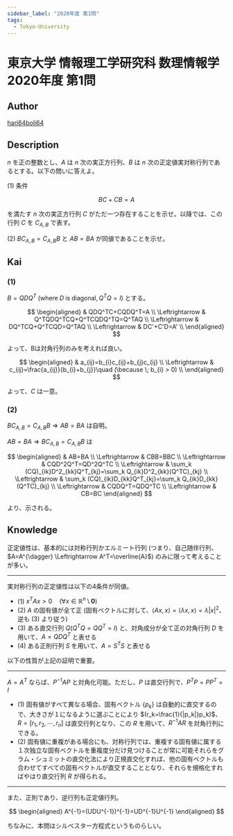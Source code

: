 ```yaml
---
sidebar_label: "2020年度 第1問"
tags:
  - Tokyo-University
---
```

# 東京大学 情報理工学研究科 数理情報学 2020年度 第1問

## **Author**
[hari64boli64](https://github.com/hari64boli64/GraduateSchoolEntranceExamination)

## **Description**
$n$ を正の整数とし、$A$ は $n$ 次の実正方行列、$B$ は $n$ 次の正定値実対称行列であるとする。以下の問いに答えよ。

(1) 条件

$$
BC + CB = A
$$

を満たす $n$ 次の実正方行列 $C$ がただ一つ存在することを示せ。以降では、この行列 $C$ を $C_{A,B}$ で表す。

(2) $BC_{A,B} = C_{A,B}B$ と $AB = BA$ が同値であることを示せ。

## **Kai**
### (1)
$B=QDQ^T \ (\mathrm{where} \; D \; \mathrm{is}\; \mathrm{diagonal}, Q^TQ=I)$ とする。

$$
\begin{aligned}
                    & QDQ^TC+CQDQ^T=A             \\
    \Leftrightarrow & Q^TQDQ^TCQ+Q^TCQDQ^TQ=Q^TAQ \\
    \Leftrightarrow & DQ^TCQ+Q^TCQD=Q^TAQ         \\
    \Leftrightarrow & DC'+C'D=A'                  \\
\end{aligned}
$$

よって、Bは対角行列のみを考えれば良い。

$$
\begin{aligned}
                    & a_{ij}=b_{i}c_{ij}+b_{j}c_{ij}                                 \\
    \Leftrightarrow & c_{ij}=\frac{a_{ij}}{b_{i}+b_{j}}\quad (\because \; b_{i} > 0) \\
\end{aligned}
$$

よって、$C$ は一意。

### (2)
$BC_{A,B}=C_{A,B}B \Rightarrow AB=BA$ は自明。

$AB=BA \Rightarrow BC_{A,B}=C_{A,B}B$ は

$$
\begin{aligned}
                    & AB=BA                                                             \\
    \Leftrightarrow & CBB=BBC                                                           \\
    \Leftrightarrow & CQD^2Q^T=QD^2Q^TC                                                 \\
    \Leftrightarrow & \sum_k (CQ)_{ik}D^2_{kk}Q^T_{kj}=\sum_k Q_{ik}D^2_{kk}(Q^TC)_{kj} \\
    \Leftrightarrow & \sum_k (CQ)_{ik}D_{kk}Q^T_{kj}=\sum_k Q_{ik}D_{kk}(Q^TC)_{kj}     \\
    \Leftrightarrow & CQDQ^T=QDQ^TC                                                     \\
    \Leftrightarrow & CB=BC
\end{aligned}
$$

より、示される。

## **Knowledge**
正定値性は、基本的には対称行列かエルミート行列 (つまり、自己随伴行列、$A=A^{\dagger} \Leftrightarrow A^T=\overline{A}$) のみに限って考えることが多い。

------------------------------------

実対称行列の正定値性は以下の4条件が同値。

- (1) $x^TAx>0 \quad (\forall x\in \mathbb{R}^n\setminus {\boldsymbol{0}})$
- (2) $A$ の固有値が全て正 (固有ベクトルに対して、$\langle Ax,x \rangle = \langle \lambda x,x \rangle =\lambda |x|^2$、逆も (3) より従う)
- (3) ある直交行列 $Q(Q^TQ=QQ^T=I)$ と、対角成分が全て正の対角行列 $D$ を用いて、$A=QDQ^T$ と表せる
- (4) ある正則行列 $S$ を用いて、$A=S^TS$ と表せる

以下の性質が上記の証明で重要。

-----------------------------------

$A=A^T$ ならば、$P^{-1}AP$ と対角化可能。ただし、$P$ は直交行列で、$P^TP=PP^T=I$

- (1) 固有値がすべて異なる場合、固有ベクトル $\{p_k\}$ は自動的に直交するので、大きさが１になるように選ぶことにより $(r_k=\frac{1}{|p_k|}p_k)$、$R=[r_1, r_2, \cdots, r_n]$ は直交行列となり、この $R$ を用いて、$R^{-1}AR$ を対角行列にできる。
- (2) 固有値に重複がある場合にも、対称行列では、重複する固有値に属する１次独立な固有ベクトルを重複度分だけ見つけることが常に可能それらをグラム・シュミットの直交化法により正規直交化すれば、他の固有ベクトルも合わせてすべての固有ベクトルが直交することとなり、それらを規格化すればやはり直交行列 $R$ が得られる。

-----------------------------------

また、正則であり、逆行列も正定値行列。

$$
\begin{aligned}
    A^{-1}=(UDU^{-1})^{-1}=UD^{-1}U^{-1}
\end{aligned}
$$

ちなみに、本問はシルベスター方程式というものらしい。